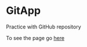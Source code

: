 # GitApp
Practice with GitHub repository

To see the page go [here](https://ui-coder.github.io/gitapp/)
